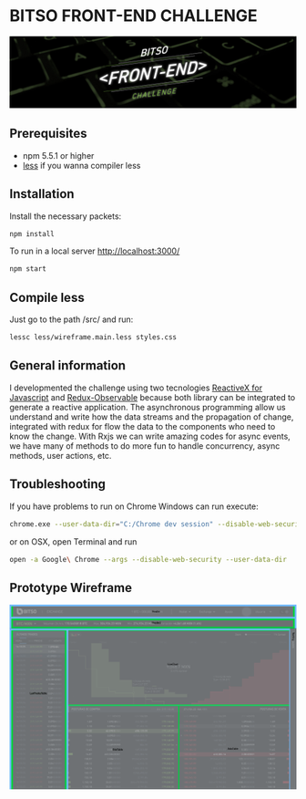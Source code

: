 # BITSO FRONT-END CHALLENGE

![Front End Challenge Image](https://github.com/bitsoex/front-end-challenge/blob/master/bann_bfec.jpg)


## Prerequisites

- npm 5.5.1 or higher
- [less](https://github.com/less/less.js) if you wanna compiler less
## Installation


Install the necessary packets:

```bash
npm install
```

To run in a local server [http://localhost:3000/](http://localhost:3000/)

```bash
npm start
```

## Compile less
Just go to the path /src/ and run:

```bash
lessc less/wireframe.main.less styles.css
```

## General information
I developmented the challenge using two tecnologies [ReactiveX for Javascript][rxjs] and [Redux-Observable][rdx] because both library can be integrated to generate a reactive application. The asynchronous programming allow us understand and write how the data streams and the propagation of change, integrated with redux for flow the data to the components who need to know the change.
With Rxjs we can write amazing codes for async events, we have many of methods to do more fun to handle concurrency, async methods, user actions, etc.






## Troubleshooting
If you have problems to run on Chrome Windows can run execute:

```bash
chrome.exe --user-data-dir="C:/Chrome dev session" --disable-web-security
```

or on OSX, open Terminal and run
```bash
open -a Google\ Chrome --args --disable-web-security --user-data-dir
```

## Prototype Wireframe 
![Wireframe - Image](https://github.com/amars84/front-end-challenge/blob/master/Assets/wireframe-bitso.png)



[rdx]: https://github.com/reduxjs/redux
[rxjs]: http://reactivex.io/intro.html